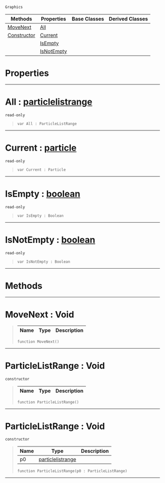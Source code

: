  `Graphics`

|Methods|Properties|Base Classes|Derived Classes|
|---|---|---|---|
|[ MoveNext](https://github.com/zeroengineteam/ZeroDocs/blob/master/code_reference/class_reference/particlelistrange.markdown#movenext-void)|[ All](https://github.com/zeroengineteam/ZeroDocs/blob/master/code_reference/class_reference/particlelistrange.markdown#all-zero-engine-document)| | |
|[ Constructor](https://github.com/zeroengineteam/ZeroDocs/blob/master/code_reference/class_reference/particlelistrange.markdown#particlelistrange-void)|[ Current](https://github.com/zeroengineteam/ZeroDocs/blob/master/code_reference/class_reference/particlelistrange.markdown#current-zero-engine-docu)| | |
| |[ IsEmpty](https://github.com/zeroengineteam/ZeroDocs/blob/master/code_reference/class_reference/particlelistrange.markdown#isempty-zero-engine-docu)| | |
| |[ IsNotEmpty](https://github.com/zeroengineteam/ZeroDocs/blob/master/code_reference/class_reference/particlelistrange.markdown#isnotempty-zero-engine-d)| | |


 #  Properties


---  
 #  All : [particlelistrange](https://github.com/zeroengineteam/ZeroDocs/blob/master/code_reference/class_reference/particlelistrange.markdown)

 `read-only`

> 
> ``` lang=cpp, name=Zilch
> var All : ParticleListRange


---  
 #  Current : [particle](https://github.com/zeroengineteam/ZeroDocs/blob/master/code_reference/class_reference/particle.markdown)

 `read-only`

> 
> ``` lang=cpp, name=Zilch
> var Current : Particle


---  
 #  IsEmpty : [boolean](https://github.com/zeroengineteam/ZeroDocs/blob/master/code_reference/zilch_base_types/boolean.markdown)

 `read-only`

> 
> ``` lang=cpp, name=Zilch
> var IsEmpty : Boolean


---  
 #  IsNotEmpty : [boolean](https://github.com/zeroengineteam/ZeroDocs/blob/master/code_reference/zilch_base_types/boolean.markdown)

 `read-only`

> 
> ``` lang=cpp, name=Zilch
> var IsNotEmpty : Boolean


---  
 #  Methods


---  
 #  MoveNext : Void

> 
> |Name|Type|Description|
> |---|---|---|
> ``` lang=cpp, name=Zilch
> function MoveNext()
> ``` 


---  
 #  ParticleListRange : Void

 `constructor`

> 
> |Name|Type|Description|
> |---|---|---|
> ``` lang=cpp, name=Zilch
> function ParticleListRange()
> ``` 


---  
 #  ParticleListRange : Void

 `constructor`

> 
> |Name|Type|Description|
> |---|---|---|
> |p0|[particlelistrange](https://github.com/zeroengineteam/ZeroDocs/blob/master/code_reference/class_reference/particlelistrange.markdown)| |
> ``` lang=cpp, name=Zilch
> function ParticleListRange(p0 : ParticleListRange)
> ``` 


---  
 

 